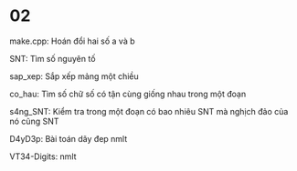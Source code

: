 # 02
make.cpp: Hoán đổi hai số a và b

SNT: Tìm số nguyên tố 

sap_xep: Sắp xếp mảng một chiều 

co_hau: Tìm số chữ số có tận cùng giống nhau trong một đoạn

s4ng_SNT: Kiểm tra trong một đoạn có bao nhiêu SNT mà nghịch đảo của nó cũng SNT

D4yD3p: Bài toán dãy đep nmlt

VT34-Digits: nmlt

